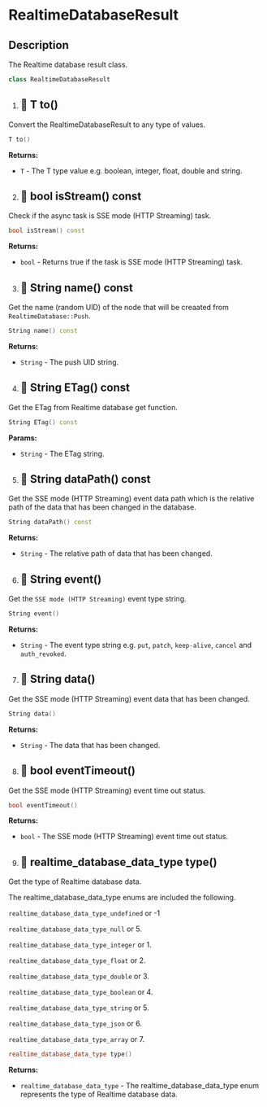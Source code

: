 # RealtimeDatabaseResult

## Description

The Realtime database result class.

```cpp
class RealtimeDatabaseResult
```

1. ## 🔹  T to()

Convert the RealtimeDatabaseResult to any type of values.

```cpp
T to()
```

**Returns:**

- `T` - The T type value e.g. boolean, integer, float, double and string.


2. ## 🔹  bool isStream() const

Check if the async task is SSE mode (HTTP Streaming) task.

```cpp
bool isStream() const
```

**Returns:**

- `bool` - Returns true if the task is SSE mode (HTTP Streaming) task.

3. ## 🔹  String name() const

Get the name (random UID) of the node that will be creaated from `RealtimeDatabase::Push`.

```cpp
String name() const
```

**Returns:**

- `String` - The push UID string.


4. ## 🔹  String ETag() const

Get the ETag from Realtime database get function.

```cpp
String ETag() const
```

**Params:**

- `String` - The ETag string.


5. ## 🔹   String dataPath() const

Get the SSE mode (HTTP Streaming) event data path which is the relative path of the data that has been changed in the database.

```cpp
String dataPath() const
```

**Returns:**

- `String` - The relative path of data that has been changed.


6. ## 🔹  String event()

Get the `SSE mode (HTTP Streaming)` event type string.

```cpp
String event()
```

**Returns:**

- `String` - The event type string e.g. `put`, `patch`, `keep-alive`, `cancel` and `auth_revoked`.

7. ## 🔹  String data()

Get the SSE mode (HTTP Streaming) event data that has been changed.

```cpp
String data()
```

**Returns:**

- `String` - The data that has been changed.

8. ## 🔹  bool eventTimeout()

Get the SSE mode (HTTP Streaming) event time out status.

```cpp
bool eventTimeout()
```

**Returns:**

- `bool` - The SSE mode (HTTP Streaming) event time out status.


9. ## 🔹  realtime_database_data_type type()

Get the type of Realtime database data.

The realtime_database_data_type enums are included the following.
  
`realtime_database_data_type_undefined` or -1

`realtime_database_data_type_null` or 5.

`realtime_database_data_type_integer` or 1.

`realtime_database_data_type_float` or 2.

`realtime_database_data_type_double` or 3.

`realtime_database_data_type_boolean` or 4.

`realtime_database_data_type_string` or 5.

`realtime_database_data_type_json` or 6.

`realtime_database_data_type_array` or 7.

```cpp
realtime_database_data_type type()
```

**Returns:**

- `realtime_database_data_type` - The realtime_database_data_type enum represents the type of Realtime database data.

